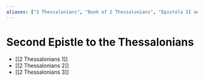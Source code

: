 ```yaml
---
aliases: ["2 Thessalonians", "Book of 2 Thessalonians", "Epistola II ad Thessalonicenses", "Second Epistle of St. Paul to the Thessalonians", "Second Epistle to the Thessalonians", "Second Letter of Paul to the Thessalonians", "Second Thessalonians", "Πρὸς Θεσσαλονικεῖς Βʹ"]
---
```



# Second Epistle to the Thessalonians
- [[2 Thessalonians 1]]
- [[2 Thessalonians 2]]
- [[2 Thessalonians 3]]

